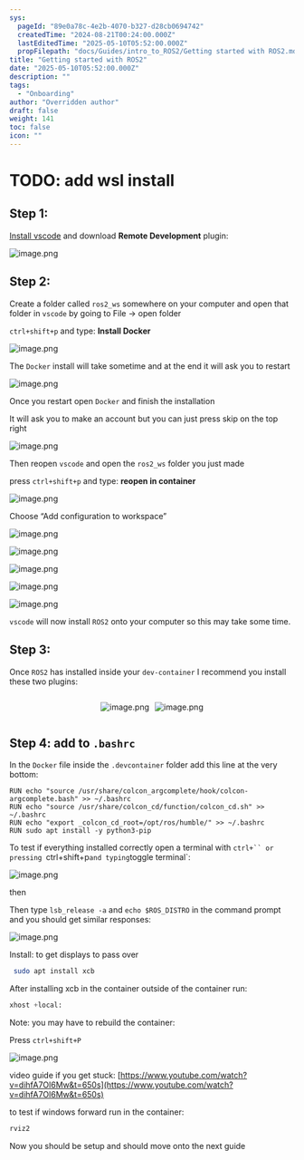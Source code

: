 ```yaml
---
sys:
  pageId: "89e0a78c-4e2b-4070-b327-d28cb0694742"
  createdTime: "2024-08-21T00:24:00.000Z"
  lastEditedTime: "2025-05-10T05:52:00.000Z"
  propFilepath: "docs/Guides/intro_to_ROS2/Getting started with ROS2.md"
title: "Getting started with ROS2"
date: "2025-05-10T05:52:00.000Z"
description: ""
tags:
  - "Onboarding"
author: "Overridden author"
draft: false
weight: 141
toc: false
icon: ""
---
```


# TODO: add wsl install

## Step 1:

[Install vscode](https://code.visualstudio.com/download) and download **Remote Development** plugin:

![image.png](https://prod-files-secure.s3.us-west-2.amazonaws.com/d518164a-d88e-44d1-a4ee-3adb3bd8bce0/efb52993-1881-4a40-b95e-6f020334f022/image.png?X-Amz-Algorithm=AWS4-HMAC-SHA256&X-Amz-Content-Sha256=UNSIGNED-PAYLOAD&X-Amz-Credential=ASIAZI2LB4663RXRTK5L%2F20250518%2Fus-west-2%2Fs3%2Faws4_request&X-Amz-Date=20250518T033846Z&X-Amz-Expires=3600&X-Amz-Security-Token=IQoJb3JpZ2luX2VjELH%2F%2F%2F%2F%2F%2F%2F%2F%2F%2FwEaCXVzLXdlc3QtMiJHMEUCIHpNPiKXCIecR%2BeZ9ulqBLXlyZSbITmorDcnbTZT9mUzAiEA2AwfUdkmJBjK%2Bs5QbjnARSoWkHUdcVUExhCaoMbSc4oq%2FwMIahAAGgw2Mzc0MjMxODM4MDUiDOLBrNeaIJH5%2BSfQDircA8px0hOYd9FNanCqTsrPSyCwuHuthVW8qpnpz00RmFcwK3PphB%2FoYhoDFNmAouOAYpoILIDnVOICNzGMNKLJzv7DE5bi5XgkFl1rkB7O7eu%2F1gEeOL3Z%2BK%2BvvsiGXC62V%2B3K1qJ5Vw5VWgGyWCfDRU%2FbMYsWcPi8zYemJ5jXO%2Ff8ZM0uTFPOjmgvlg6JmQytUD4rdHD5%2FgEkZVBOVKl73n9AooUlS2KaUvqvKP6994k0EWowGkwkJ%2BFfXK%2FlLbueiVblXY4iuVK3h11ZoH8gmPY%2F4FT6OVgB27%2BNMpNK69qYCJdrLQRsRZYOcVlkz5PWaogV%2FcOvaWi0qdaj0b1Su29asavq07eL%2F8VlgwgDrKi2GNq6C5aSzMNT7R%2FdC7BdUdNXvLLHYx61p6gmq7joi3YbX8iQsO8c3tYIMimedn5TPgZKLIuiSACNB1SImwA5AhhNQCCfJhEOQFLc3R6ckaAJL7zN23BlAKPUdVMPjLY7IGuXYYXiksDP%2BQ6cQ5fIj4jWi6Kh4ZEdRhzIrleJrB8%2BA7Iqmw0zEnG62eQ2eNiAjWlEMeSO%2Bq2YGGRrtIZckMYPz0C8EAjSk05B%2B98EQdBSc3r3k86qp%2FaUCgmqy8HQHLChGxOJYYBqQXWyMJ3XpMEGOqUBkpfzagE467fi8zsUmS1U2Vn3yhJJRBGR%2BUZF%2FiMcAkdUQjUJUT4xRjW%2F9oOMlDT55j%2B2sy7W6u7jJWtgMsQw1LBYUYoD4bQtOde1s06KQPYIKwJxncoESKRCLAbEl6vm2WPws02plcvQnYMsrqcu6x6CBoTXGGh9HDK6FTm4FqRgLdoFd5Mdd6%2FlaiFW%2BoSXFwGr6BeP%2FwUv5cfxHCE0%2FpI7Tg2U&X-Amz-Signature=6b7836cb0786844510457d5d2a997cc937808e5c6fdea56b0f80e902c8380f8c&X-Amz-SignedHeaders=host&x-id=GetObject)

## Step 2:

Create a folder called `ros2_ws` somewhere on your computer and open that folder in `vscode` by going to File → open folder 

`ctrl+shift+p` and type: **Install Docker**

![image.png](https://prod-files-secure.s3.us-west-2.amazonaws.com/d518164a-d88e-44d1-a4ee-3adb3bd8bce0/2269dc0e-1cd5-47ff-bceb-c04ad9b2eab0/image.png?X-Amz-Algorithm=AWS4-HMAC-SHA256&X-Amz-Content-Sha256=UNSIGNED-PAYLOAD&X-Amz-Credential=ASIAZI2LB4663RXRTK5L%2F20250518%2Fus-west-2%2Fs3%2Faws4_request&X-Amz-Date=20250518T033846Z&X-Amz-Expires=3600&X-Amz-Security-Token=IQoJb3JpZ2luX2VjELH%2F%2F%2F%2F%2F%2F%2F%2F%2F%2FwEaCXVzLXdlc3QtMiJHMEUCIHpNPiKXCIecR%2BeZ9ulqBLXlyZSbITmorDcnbTZT9mUzAiEA2AwfUdkmJBjK%2Bs5QbjnARSoWkHUdcVUExhCaoMbSc4oq%2FwMIahAAGgw2Mzc0MjMxODM4MDUiDOLBrNeaIJH5%2BSfQDircA8px0hOYd9FNanCqTsrPSyCwuHuthVW8qpnpz00RmFcwK3PphB%2FoYhoDFNmAouOAYpoILIDnVOICNzGMNKLJzv7DE5bi5XgkFl1rkB7O7eu%2F1gEeOL3Z%2BK%2BvvsiGXC62V%2B3K1qJ5Vw5VWgGyWCfDRU%2FbMYsWcPi8zYemJ5jXO%2Ff8ZM0uTFPOjmgvlg6JmQytUD4rdHD5%2FgEkZVBOVKl73n9AooUlS2KaUvqvKP6994k0EWowGkwkJ%2BFfXK%2FlLbueiVblXY4iuVK3h11ZoH8gmPY%2F4FT6OVgB27%2BNMpNK69qYCJdrLQRsRZYOcVlkz5PWaogV%2FcOvaWi0qdaj0b1Su29asavq07eL%2F8VlgwgDrKi2GNq6C5aSzMNT7R%2FdC7BdUdNXvLLHYx61p6gmq7joi3YbX8iQsO8c3tYIMimedn5TPgZKLIuiSACNB1SImwA5AhhNQCCfJhEOQFLc3R6ckaAJL7zN23BlAKPUdVMPjLY7IGuXYYXiksDP%2BQ6cQ5fIj4jWi6Kh4ZEdRhzIrleJrB8%2BA7Iqmw0zEnG62eQ2eNiAjWlEMeSO%2Bq2YGGRrtIZckMYPz0C8EAjSk05B%2B98EQdBSc3r3k86qp%2FaUCgmqy8HQHLChGxOJYYBqQXWyMJ3XpMEGOqUBkpfzagE467fi8zsUmS1U2Vn3yhJJRBGR%2BUZF%2FiMcAkdUQjUJUT4xRjW%2F9oOMlDT55j%2B2sy7W6u7jJWtgMsQw1LBYUYoD4bQtOde1s06KQPYIKwJxncoESKRCLAbEl6vm2WPws02plcvQnYMsrqcu6x6CBoTXGGh9HDK6FTm4FqRgLdoFd5Mdd6%2FlaiFW%2BoSXFwGr6BeP%2FwUv5cfxHCE0%2FpI7Tg2U&X-Amz-Signature=4d97cc4f540be855b4b5ced38da6ccd43f808fe6db707fe6ba55499be39a9429&X-Amz-SignedHeaders=host&x-id=GetObject)

The `Docker` install will take sometime and at the end it will ask you to restart

![image.png](https://prod-files-secure.s3.us-west-2.amazonaws.com/d518164a-d88e-44d1-a4ee-3adb3bd8bce0/ed233f78-be33-4b1f-b89c-9c346c0e961e/image.png?X-Amz-Algorithm=AWS4-HMAC-SHA256&X-Amz-Content-Sha256=UNSIGNED-PAYLOAD&X-Amz-Credential=ASIAZI2LB4663RXRTK5L%2F20250518%2Fus-west-2%2Fs3%2Faws4_request&X-Amz-Date=20250518T033846Z&X-Amz-Expires=3600&X-Amz-Security-Token=IQoJb3JpZ2luX2VjELH%2F%2F%2F%2F%2F%2F%2F%2F%2F%2FwEaCXVzLXdlc3QtMiJHMEUCIHpNPiKXCIecR%2BeZ9ulqBLXlyZSbITmorDcnbTZT9mUzAiEA2AwfUdkmJBjK%2Bs5QbjnARSoWkHUdcVUExhCaoMbSc4oq%2FwMIahAAGgw2Mzc0MjMxODM4MDUiDOLBrNeaIJH5%2BSfQDircA8px0hOYd9FNanCqTsrPSyCwuHuthVW8qpnpz00RmFcwK3PphB%2FoYhoDFNmAouOAYpoILIDnVOICNzGMNKLJzv7DE5bi5XgkFl1rkB7O7eu%2F1gEeOL3Z%2BK%2BvvsiGXC62V%2B3K1qJ5Vw5VWgGyWCfDRU%2FbMYsWcPi8zYemJ5jXO%2Ff8ZM0uTFPOjmgvlg6JmQytUD4rdHD5%2FgEkZVBOVKl73n9AooUlS2KaUvqvKP6994k0EWowGkwkJ%2BFfXK%2FlLbueiVblXY4iuVK3h11ZoH8gmPY%2F4FT6OVgB27%2BNMpNK69qYCJdrLQRsRZYOcVlkz5PWaogV%2FcOvaWi0qdaj0b1Su29asavq07eL%2F8VlgwgDrKi2GNq6C5aSzMNT7R%2FdC7BdUdNXvLLHYx61p6gmq7joi3YbX8iQsO8c3tYIMimedn5TPgZKLIuiSACNB1SImwA5AhhNQCCfJhEOQFLc3R6ckaAJL7zN23BlAKPUdVMPjLY7IGuXYYXiksDP%2BQ6cQ5fIj4jWi6Kh4ZEdRhzIrleJrB8%2BA7Iqmw0zEnG62eQ2eNiAjWlEMeSO%2Bq2YGGRrtIZckMYPz0C8EAjSk05B%2B98EQdBSc3r3k86qp%2FaUCgmqy8HQHLChGxOJYYBqQXWyMJ3XpMEGOqUBkpfzagE467fi8zsUmS1U2Vn3yhJJRBGR%2BUZF%2FiMcAkdUQjUJUT4xRjW%2F9oOMlDT55j%2B2sy7W6u7jJWtgMsQw1LBYUYoD4bQtOde1s06KQPYIKwJxncoESKRCLAbEl6vm2WPws02plcvQnYMsrqcu6x6CBoTXGGh9HDK6FTm4FqRgLdoFd5Mdd6%2FlaiFW%2BoSXFwGr6BeP%2FwUv5cfxHCE0%2FpI7Tg2U&X-Amz-Signature=146fc204c74099d8c67399390a0d628fa93e0af5c3da258d0a9156848cab75dd&X-Amz-SignedHeaders=host&x-id=GetObject)

Once you restart open `Docker` and finish the installation

It will ask you to make an account but you can just press skip on the top right

![image.png](https://prod-files-secure.s3.us-west-2.amazonaws.com/d518164a-d88e-44d1-a4ee-3adb3bd8bce0/21010ad9-1659-4fd9-9f59-9932a09b2a3d/image.png?X-Amz-Algorithm=AWS4-HMAC-SHA256&X-Amz-Content-Sha256=UNSIGNED-PAYLOAD&X-Amz-Credential=ASIAZI2LB4663RXRTK5L%2F20250518%2Fus-west-2%2Fs3%2Faws4_request&X-Amz-Date=20250518T033846Z&X-Amz-Expires=3600&X-Amz-Security-Token=IQoJb3JpZ2luX2VjELH%2F%2F%2F%2F%2F%2F%2F%2F%2F%2FwEaCXVzLXdlc3QtMiJHMEUCIHpNPiKXCIecR%2BeZ9ulqBLXlyZSbITmorDcnbTZT9mUzAiEA2AwfUdkmJBjK%2Bs5QbjnARSoWkHUdcVUExhCaoMbSc4oq%2FwMIahAAGgw2Mzc0MjMxODM4MDUiDOLBrNeaIJH5%2BSfQDircA8px0hOYd9FNanCqTsrPSyCwuHuthVW8qpnpz00RmFcwK3PphB%2FoYhoDFNmAouOAYpoILIDnVOICNzGMNKLJzv7DE5bi5XgkFl1rkB7O7eu%2F1gEeOL3Z%2BK%2BvvsiGXC62V%2B3K1qJ5Vw5VWgGyWCfDRU%2FbMYsWcPi8zYemJ5jXO%2Ff8ZM0uTFPOjmgvlg6JmQytUD4rdHD5%2FgEkZVBOVKl73n9AooUlS2KaUvqvKP6994k0EWowGkwkJ%2BFfXK%2FlLbueiVblXY4iuVK3h11ZoH8gmPY%2F4FT6OVgB27%2BNMpNK69qYCJdrLQRsRZYOcVlkz5PWaogV%2FcOvaWi0qdaj0b1Su29asavq07eL%2F8VlgwgDrKi2GNq6C5aSzMNT7R%2FdC7BdUdNXvLLHYx61p6gmq7joi3YbX8iQsO8c3tYIMimedn5TPgZKLIuiSACNB1SImwA5AhhNQCCfJhEOQFLc3R6ckaAJL7zN23BlAKPUdVMPjLY7IGuXYYXiksDP%2BQ6cQ5fIj4jWi6Kh4ZEdRhzIrleJrB8%2BA7Iqmw0zEnG62eQ2eNiAjWlEMeSO%2Bq2YGGRrtIZckMYPz0C8EAjSk05B%2B98EQdBSc3r3k86qp%2FaUCgmqy8HQHLChGxOJYYBqQXWyMJ3XpMEGOqUBkpfzagE467fi8zsUmS1U2Vn3yhJJRBGR%2BUZF%2FiMcAkdUQjUJUT4xRjW%2F9oOMlDT55j%2B2sy7W6u7jJWtgMsQw1LBYUYoD4bQtOde1s06KQPYIKwJxncoESKRCLAbEl6vm2WPws02plcvQnYMsrqcu6x6CBoTXGGh9HDK6FTm4FqRgLdoFd5Mdd6%2FlaiFW%2BoSXFwGr6BeP%2FwUv5cfxHCE0%2FpI7Tg2U&X-Amz-Signature=eb30b395f58e544b5cbfae4f10b767bc11aa33db7e8fa8bfec632a299ec412da&X-Amz-SignedHeaders=host&x-id=GetObject)

Then reopen `vscode` and open the `ros2_ws` folder you just made

press `ctrl+shift+p` and type: **reopen in container**

![image.png](https://prod-files-secure.s3.us-west-2.amazonaws.com/d518164a-d88e-44d1-a4ee-3adb3bd8bce0/4e93b8c2-41ad-488c-8095-c74205196118/image.png?X-Amz-Algorithm=AWS4-HMAC-SHA256&X-Amz-Content-Sha256=UNSIGNED-PAYLOAD&X-Amz-Credential=ASIAZI2LB4663RXRTK5L%2F20250518%2Fus-west-2%2Fs3%2Faws4_request&X-Amz-Date=20250518T033846Z&X-Amz-Expires=3600&X-Amz-Security-Token=IQoJb3JpZ2luX2VjELH%2F%2F%2F%2F%2F%2F%2F%2F%2F%2FwEaCXVzLXdlc3QtMiJHMEUCIHpNPiKXCIecR%2BeZ9ulqBLXlyZSbITmorDcnbTZT9mUzAiEA2AwfUdkmJBjK%2Bs5QbjnARSoWkHUdcVUExhCaoMbSc4oq%2FwMIahAAGgw2Mzc0MjMxODM4MDUiDOLBrNeaIJH5%2BSfQDircA8px0hOYd9FNanCqTsrPSyCwuHuthVW8qpnpz00RmFcwK3PphB%2FoYhoDFNmAouOAYpoILIDnVOICNzGMNKLJzv7DE5bi5XgkFl1rkB7O7eu%2F1gEeOL3Z%2BK%2BvvsiGXC62V%2B3K1qJ5Vw5VWgGyWCfDRU%2FbMYsWcPi8zYemJ5jXO%2Ff8ZM0uTFPOjmgvlg6JmQytUD4rdHD5%2FgEkZVBOVKl73n9AooUlS2KaUvqvKP6994k0EWowGkwkJ%2BFfXK%2FlLbueiVblXY4iuVK3h11ZoH8gmPY%2F4FT6OVgB27%2BNMpNK69qYCJdrLQRsRZYOcVlkz5PWaogV%2FcOvaWi0qdaj0b1Su29asavq07eL%2F8VlgwgDrKi2GNq6C5aSzMNT7R%2FdC7BdUdNXvLLHYx61p6gmq7joi3YbX8iQsO8c3tYIMimedn5TPgZKLIuiSACNB1SImwA5AhhNQCCfJhEOQFLc3R6ckaAJL7zN23BlAKPUdVMPjLY7IGuXYYXiksDP%2BQ6cQ5fIj4jWi6Kh4ZEdRhzIrleJrB8%2BA7Iqmw0zEnG62eQ2eNiAjWlEMeSO%2Bq2YGGRrtIZckMYPz0C8EAjSk05B%2B98EQdBSc3r3k86qp%2FaUCgmqy8HQHLChGxOJYYBqQXWyMJ3XpMEGOqUBkpfzagE467fi8zsUmS1U2Vn3yhJJRBGR%2BUZF%2FiMcAkdUQjUJUT4xRjW%2F9oOMlDT55j%2B2sy7W6u7jJWtgMsQw1LBYUYoD4bQtOde1s06KQPYIKwJxncoESKRCLAbEl6vm2WPws02plcvQnYMsrqcu6x6CBoTXGGh9HDK6FTm4FqRgLdoFd5Mdd6%2FlaiFW%2BoSXFwGr6BeP%2FwUv5cfxHCE0%2FpI7Tg2U&X-Amz-Signature=a8d580ba303a5bea01b46dc08222e9372263d52d8e6ffc446772f951d4841935&X-Amz-SignedHeaders=host&x-id=GetObject)

Choose “Add configuration to workspace”

![image.png](https://prod-files-secure.s3.us-west-2.amazonaws.com/d518164a-d88e-44d1-a4ee-3adb3bd8bce0/9560b282-5060-4989-ba37-97e7b2c22476/image.png?X-Amz-Algorithm=AWS4-HMAC-SHA256&X-Amz-Content-Sha256=UNSIGNED-PAYLOAD&X-Amz-Credential=ASIAZI2LB4663RXRTK5L%2F20250518%2Fus-west-2%2Fs3%2Faws4_request&X-Amz-Date=20250518T033846Z&X-Amz-Expires=3600&X-Amz-Security-Token=IQoJb3JpZ2luX2VjELH%2F%2F%2F%2F%2F%2F%2F%2F%2F%2FwEaCXVzLXdlc3QtMiJHMEUCIHpNPiKXCIecR%2BeZ9ulqBLXlyZSbITmorDcnbTZT9mUzAiEA2AwfUdkmJBjK%2Bs5QbjnARSoWkHUdcVUExhCaoMbSc4oq%2FwMIahAAGgw2Mzc0MjMxODM4MDUiDOLBrNeaIJH5%2BSfQDircA8px0hOYd9FNanCqTsrPSyCwuHuthVW8qpnpz00RmFcwK3PphB%2FoYhoDFNmAouOAYpoILIDnVOICNzGMNKLJzv7DE5bi5XgkFl1rkB7O7eu%2F1gEeOL3Z%2BK%2BvvsiGXC62V%2B3K1qJ5Vw5VWgGyWCfDRU%2FbMYsWcPi8zYemJ5jXO%2Ff8ZM0uTFPOjmgvlg6JmQytUD4rdHD5%2FgEkZVBOVKl73n9AooUlS2KaUvqvKP6994k0EWowGkwkJ%2BFfXK%2FlLbueiVblXY4iuVK3h11ZoH8gmPY%2F4FT6OVgB27%2BNMpNK69qYCJdrLQRsRZYOcVlkz5PWaogV%2FcOvaWi0qdaj0b1Su29asavq07eL%2F8VlgwgDrKi2GNq6C5aSzMNT7R%2FdC7BdUdNXvLLHYx61p6gmq7joi3YbX8iQsO8c3tYIMimedn5TPgZKLIuiSACNB1SImwA5AhhNQCCfJhEOQFLc3R6ckaAJL7zN23BlAKPUdVMPjLY7IGuXYYXiksDP%2BQ6cQ5fIj4jWi6Kh4ZEdRhzIrleJrB8%2BA7Iqmw0zEnG62eQ2eNiAjWlEMeSO%2Bq2YGGRrtIZckMYPz0C8EAjSk05B%2B98EQdBSc3r3k86qp%2FaUCgmqy8HQHLChGxOJYYBqQXWyMJ3XpMEGOqUBkpfzagE467fi8zsUmS1U2Vn3yhJJRBGR%2BUZF%2FiMcAkdUQjUJUT4xRjW%2F9oOMlDT55j%2B2sy7W6u7jJWtgMsQw1LBYUYoD4bQtOde1s06KQPYIKwJxncoESKRCLAbEl6vm2WPws02plcvQnYMsrqcu6x6CBoTXGGh9HDK6FTm4FqRgLdoFd5Mdd6%2FlaiFW%2BoSXFwGr6BeP%2FwUv5cfxHCE0%2FpI7Tg2U&X-Amz-Signature=03acc3a956acb0b2f9c6b83ad35d150344403a8b7e6da1a29bc03ddade17c06a&X-Amz-SignedHeaders=host&x-id=GetObject)

![image.png](https://prod-files-secure.s3.us-west-2.amazonaws.com/d518164a-d88e-44d1-a4ee-3adb3bd8bce0/2ee63f81-886b-48e8-a553-dc6e5eac99e4/image.png?X-Amz-Algorithm=AWS4-HMAC-SHA256&X-Amz-Content-Sha256=UNSIGNED-PAYLOAD&X-Amz-Credential=ASIAZI2LB4663RXRTK5L%2F20250518%2Fus-west-2%2Fs3%2Faws4_request&X-Amz-Date=20250518T033846Z&X-Amz-Expires=3600&X-Amz-Security-Token=IQoJb3JpZ2luX2VjELH%2F%2F%2F%2F%2F%2F%2F%2F%2F%2FwEaCXVzLXdlc3QtMiJHMEUCIHpNPiKXCIecR%2BeZ9ulqBLXlyZSbITmorDcnbTZT9mUzAiEA2AwfUdkmJBjK%2Bs5QbjnARSoWkHUdcVUExhCaoMbSc4oq%2FwMIahAAGgw2Mzc0MjMxODM4MDUiDOLBrNeaIJH5%2BSfQDircA8px0hOYd9FNanCqTsrPSyCwuHuthVW8qpnpz00RmFcwK3PphB%2FoYhoDFNmAouOAYpoILIDnVOICNzGMNKLJzv7DE5bi5XgkFl1rkB7O7eu%2F1gEeOL3Z%2BK%2BvvsiGXC62V%2B3K1qJ5Vw5VWgGyWCfDRU%2FbMYsWcPi8zYemJ5jXO%2Ff8ZM0uTFPOjmgvlg6JmQytUD4rdHD5%2FgEkZVBOVKl73n9AooUlS2KaUvqvKP6994k0EWowGkwkJ%2BFfXK%2FlLbueiVblXY4iuVK3h11ZoH8gmPY%2F4FT6OVgB27%2BNMpNK69qYCJdrLQRsRZYOcVlkz5PWaogV%2FcOvaWi0qdaj0b1Su29asavq07eL%2F8VlgwgDrKi2GNq6C5aSzMNT7R%2FdC7BdUdNXvLLHYx61p6gmq7joi3YbX8iQsO8c3tYIMimedn5TPgZKLIuiSACNB1SImwA5AhhNQCCfJhEOQFLc3R6ckaAJL7zN23BlAKPUdVMPjLY7IGuXYYXiksDP%2BQ6cQ5fIj4jWi6Kh4ZEdRhzIrleJrB8%2BA7Iqmw0zEnG62eQ2eNiAjWlEMeSO%2Bq2YGGRrtIZckMYPz0C8EAjSk05B%2B98EQdBSc3r3k86qp%2FaUCgmqy8HQHLChGxOJYYBqQXWyMJ3XpMEGOqUBkpfzagE467fi8zsUmS1U2Vn3yhJJRBGR%2BUZF%2FiMcAkdUQjUJUT4xRjW%2F9oOMlDT55j%2B2sy7W6u7jJWtgMsQw1LBYUYoD4bQtOde1s06KQPYIKwJxncoESKRCLAbEl6vm2WPws02plcvQnYMsrqcu6x6CBoTXGGh9HDK6FTm4FqRgLdoFd5Mdd6%2FlaiFW%2BoSXFwGr6BeP%2FwUv5cfxHCE0%2FpI7Tg2U&X-Amz-Signature=cc1acb993adba486e01330a4d31d3b34adaa9d2d8403e807020b989323db4aea&X-Amz-SignedHeaders=host&x-id=GetObject)

![image.png](https://prod-files-secure.s3.us-west-2.amazonaws.com/d518164a-d88e-44d1-a4ee-3adb3bd8bce0/ae1580b2-b048-407e-aed9-b584224a7a04/image.png?X-Amz-Algorithm=AWS4-HMAC-SHA256&X-Amz-Content-Sha256=UNSIGNED-PAYLOAD&X-Amz-Credential=ASIAZI2LB4663RXRTK5L%2F20250518%2Fus-west-2%2Fs3%2Faws4_request&X-Amz-Date=20250518T033846Z&X-Amz-Expires=3600&X-Amz-Security-Token=IQoJb3JpZ2luX2VjELH%2F%2F%2F%2F%2F%2F%2F%2F%2F%2FwEaCXVzLXdlc3QtMiJHMEUCIHpNPiKXCIecR%2BeZ9ulqBLXlyZSbITmorDcnbTZT9mUzAiEA2AwfUdkmJBjK%2Bs5QbjnARSoWkHUdcVUExhCaoMbSc4oq%2FwMIahAAGgw2Mzc0MjMxODM4MDUiDOLBrNeaIJH5%2BSfQDircA8px0hOYd9FNanCqTsrPSyCwuHuthVW8qpnpz00RmFcwK3PphB%2FoYhoDFNmAouOAYpoILIDnVOICNzGMNKLJzv7DE5bi5XgkFl1rkB7O7eu%2F1gEeOL3Z%2BK%2BvvsiGXC62V%2B3K1qJ5Vw5VWgGyWCfDRU%2FbMYsWcPi8zYemJ5jXO%2Ff8ZM0uTFPOjmgvlg6JmQytUD4rdHD5%2FgEkZVBOVKl73n9AooUlS2KaUvqvKP6994k0EWowGkwkJ%2BFfXK%2FlLbueiVblXY4iuVK3h11ZoH8gmPY%2F4FT6OVgB27%2BNMpNK69qYCJdrLQRsRZYOcVlkz5PWaogV%2FcOvaWi0qdaj0b1Su29asavq07eL%2F8VlgwgDrKi2GNq6C5aSzMNT7R%2FdC7BdUdNXvLLHYx61p6gmq7joi3YbX8iQsO8c3tYIMimedn5TPgZKLIuiSACNB1SImwA5AhhNQCCfJhEOQFLc3R6ckaAJL7zN23BlAKPUdVMPjLY7IGuXYYXiksDP%2BQ6cQ5fIj4jWi6Kh4ZEdRhzIrleJrB8%2BA7Iqmw0zEnG62eQ2eNiAjWlEMeSO%2Bq2YGGRrtIZckMYPz0C8EAjSk05B%2B98EQdBSc3r3k86qp%2FaUCgmqy8HQHLChGxOJYYBqQXWyMJ3XpMEGOqUBkpfzagE467fi8zsUmS1U2Vn3yhJJRBGR%2BUZF%2FiMcAkdUQjUJUT4xRjW%2F9oOMlDT55j%2B2sy7W6u7jJWtgMsQw1LBYUYoD4bQtOde1s06KQPYIKwJxncoESKRCLAbEl6vm2WPws02plcvQnYMsrqcu6x6CBoTXGGh9HDK6FTm4FqRgLdoFd5Mdd6%2FlaiFW%2BoSXFwGr6BeP%2FwUv5cfxHCE0%2FpI7Tg2U&X-Amz-Signature=5faeaa9740f5eb2a6fe588a4bff7f201015c0ab8906a1e3e6fc31319c447e628&X-Amz-SignedHeaders=host&x-id=GetObject)

![image.png](https://prod-files-secure.s3.us-west-2.amazonaws.com/d518164a-d88e-44d1-a4ee-3adb3bd8bce0/53255b28-f75e-430f-b9e3-c0ac8577e42b/image.png?X-Amz-Algorithm=AWS4-HMAC-SHA256&X-Amz-Content-Sha256=UNSIGNED-PAYLOAD&X-Amz-Credential=ASIAZI2LB4663RXRTK5L%2F20250518%2Fus-west-2%2Fs3%2Faws4_request&X-Amz-Date=20250518T033846Z&X-Amz-Expires=3600&X-Amz-Security-Token=IQoJb3JpZ2luX2VjELH%2F%2F%2F%2F%2F%2F%2F%2F%2F%2FwEaCXVzLXdlc3QtMiJHMEUCIHpNPiKXCIecR%2BeZ9ulqBLXlyZSbITmorDcnbTZT9mUzAiEA2AwfUdkmJBjK%2Bs5QbjnARSoWkHUdcVUExhCaoMbSc4oq%2FwMIahAAGgw2Mzc0MjMxODM4MDUiDOLBrNeaIJH5%2BSfQDircA8px0hOYd9FNanCqTsrPSyCwuHuthVW8qpnpz00RmFcwK3PphB%2FoYhoDFNmAouOAYpoILIDnVOICNzGMNKLJzv7DE5bi5XgkFl1rkB7O7eu%2F1gEeOL3Z%2BK%2BvvsiGXC62V%2B3K1qJ5Vw5VWgGyWCfDRU%2FbMYsWcPi8zYemJ5jXO%2Ff8ZM0uTFPOjmgvlg6JmQytUD4rdHD5%2FgEkZVBOVKl73n9AooUlS2KaUvqvKP6994k0EWowGkwkJ%2BFfXK%2FlLbueiVblXY4iuVK3h11ZoH8gmPY%2F4FT6OVgB27%2BNMpNK69qYCJdrLQRsRZYOcVlkz5PWaogV%2FcOvaWi0qdaj0b1Su29asavq07eL%2F8VlgwgDrKi2GNq6C5aSzMNT7R%2FdC7BdUdNXvLLHYx61p6gmq7joi3YbX8iQsO8c3tYIMimedn5TPgZKLIuiSACNB1SImwA5AhhNQCCfJhEOQFLc3R6ckaAJL7zN23BlAKPUdVMPjLY7IGuXYYXiksDP%2BQ6cQ5fIj4jWi6Kh4ZEdRhzIrleJrB8%2BA7Iqmw0zEnG62eQ2eNiAjWlEMeSO%2Bq2YGGRrtIZckMYPz0C8EAjSk05B%2B98EQdBSc3r3k86qp%2FaUCgmqy8HQHLChGxOJYYBqQXWyMJ3XpMEGOqUBkpfzagE467fi8zsUmS1U2Vn3yhJJRBGR%2BUZF%2FiMcAkdUQjUJUT4xRjW%2F9oOMlDT55j%2B2sy7W6u7jJWtgMsQw1LBYUYoD4bQtOde1s06KQPYIKwJxncoESKRCLAbEl6vm2WPws02plcvQnYMsrqcu6x6CBoTXGGh9HDK6FTm4FqRgLdoFd5Mdd6%2FlaiFW%2BoSXFwGr6BeP%2FwUv5cfxHCE0%2FpI7Tg2U&X-Amz-Signature=e6bcc6b468287e424b5d863db6a9284a8de8e26e91fcd301312a462252480d39&X-Amz-SignedHeaders=host&x-id=GetObject)

![image.png](https://prod-files-secure.s3.us-west-2.amazonaws.com/d518164a-d88e-44d1-a4ee-3adb3bd8bce0/7c562767-5af9-4ffb-97d1-327bcdf4ee00/image.png?X-Amz-Algorithm=AWS4-HMAC-SHA256&X-Amz-Content-Sha256=UNSIGNED-PAYLOAD&X-Amz-Credential=ASIAZI2LB4663RXRTK5L%2F20250518%2Fus-west-2%2Fs3%2Faws4_request&X-Amz-Date=20250518T033846Z&X-Amz-Expires=3600&X-Amz-Security-Token=IQoJb3JpZ2luX2VjELH%2F%2F%2F%2F%2F%2F%2F%2F%2F%2FwEaCXVzLXdlc3QtMiJHMEUCIHpNPiKXCIecR%2BeZ9ulqBLXlyZSbITmorDcnbTZT9mUzAiEA2AwfUdkmJBjK%2Bs5QbjnARSoWkHUdcVUExhCaoMbSc4oq%2FwMIahAAGgw2Mzc0MjMxODM4MDUiDOLBrNeaIJH5%2BSfQDircA8px0hOYd9FNanCqTsrPSyCwuHuthVW8qpnpz00RmFcwK3PphB%2FoYhoDFNmAouOAYpoILIDnVOICNzGMNKLJzv7DE5bi5XgkFl1rkB7O7eu%2F1gEeOL3Z%2BK%2BvvsiGXC62V%2B3K1qJ5Vw5VWgGyWCfDRU%2FbMYsWcPi8zYemJ5jXO%2Ff8ZM0uTFPOjmgvlg6JmQytUD4rdHD5%2FgEkZVBOVKl73n9AooUlS2KaUvqvKP6994k0EWowGkwkJ%2BFfXK%2FlLbueiVblXY4iuVK3h11ZoH8gmPY%2F4FT6OVgB27%2BNMpNK69qYCJdrLQRsRZYOcVlkz5PWaogV%2FcOvaWi0qdaj0b1Su29asavq07eL%2F8VlgwgDrKi2GNq6C5aSzMNT7R%2FdC7BdUdNXvLLHYx61p6gmq7joi3YbX8iQsO8c3tYIMimedn5TPgZKLIuiSACNB1SImwA5AhhNQCCfJhEOQFLc3R6ckaAJL7zN23BlAKPUdVMPjLY7IGuXYYXiksDP%2BQ6cQ5fIj4jWi6Kh4ZEdRhzIrleJrB8%2BA7Iqmw0zEnG62eQ2eNiAjWlEMeSO%2Bq2YGGRrtIZckMYPz0C8EAjSk05B%2B98EQdBSc3r3k86qp%2FaUCgmqy8HQHLChGxOJYYBqQXWyMJ3XpMEGOqUBkpfzagE467fi8zsUmS1U2Vn3yhJJRBGR%2BUZF%2FiMcAkdUQjUJUT4xRjW%2F9oOMlDT55j%2B2sy7W6u7jJWtgMsQw1LBYUYoD4bQtOde1s06KQPYIKwJxncoESKRCLAbEl6vm2WPws02plcvQnYMsrqcu6x6CBoTXGGh9HDK6FTm4FqRgLdoFd5Mdd6%2FlaiFW%2BoSXFwGr6BeP%2FwUv5cfxHCE0%2FpI7Tg2U&X-Amz-Signature=5839276cb5f646d3b7a71944a78b446f6e0eca584e20723c757ba6bf5bcf3b13&X-Amz-SignedHeaders=host&x-id=GetObject)

`vscode` will now install `ROS2` onto your computer so this may take some time.

## Step 3:

Once `ROS2` has installed inside your `dev-container` I recommend you install these two plugins:

<div style="display: flex;flex-direction: row; column-gap:10px; max-width: 630px;justify-content: center;">
<div>

![image.png](https://prod-files-secure.s3.us-west-2.amazonaws.com/d518164a-d88e-44d1-a4ee-3adb3bd8bce0/3fc3d550-5a54-4ba1-ba6b-faa01cdb7369/image.png?X-Amz-Algorithm=AWS4-HMAC-SHA256&X-Amz-Content-Sha256=UNSIGNED-PAYLOAD&X-Amz-Credential=ASIAZI2LB4667PAOOP4E%2F20250518%2Fus-west-2%2Fs3%2Faws4_request&X-Amz-Date=20250518T033848Z&X-Amz-Expires=3600&X-Amz-Security-Token=IQoJb3JpZ2luX2VjELH%2F%2F%2F%2F%2F%2F%2F%2F%2F%2FwEaCXVzLXdlc3QtMiJGMEQCIGExDFXu2W6SQU8iIlvvREJgj%2FR97KKg%2FIvsT9m4ip4YAiAr1cbX%2Fg29865zo61J361gNja8rAgVFXw1V3SwqNjuFir%2FAwhqEAAaDDYzNzQyMzE4MzgwNSIMiUvRAHEjFuopiRCRKtwDL5c4tXp3OUXXu4qruNhBYqXvXDtsh7KG%2BrCU2jufYssw2%2FqyRfoRqvwLmviYwuG77g6lNEOKuvaCqv%2FpXOvROqb5fziY4x1YTHKKD3vquxRX8KJeK1wHzQvWEhL8qQ%2BFDErD%2BAgFF6hpdv9Z98u1t%2F5bWiglSDGbiS13YuJ9HZzibMujVUv7pta1UAExFZUrzHOiTtiuwr5sSm8bz4i2%2FxwEAIrAga0uucfkfvxEKiYATXXpYG5sScm7xELZ%2FqeGO3763c1mEUAazJFholopl1m6uKN32ytmH12hYOWNLqzk6GOLc9UE0TwZVdUsjJCO3gSTzZYmeqn183mVzlidUftG4X2kVfl7KRcw4r7BTXcEsfydWoPKItv4nefw%2Fuyfun%2BdQxl%2Bb3xanJmitnBd585jxceqCZNTJE3LSsrYvHo9coqBQt7H9BzL2gSUJLEqknt9SdyF1BeWx43h0T59rOI4EsTM9fEPPyaS%2FJK7XiEK5E5sfrTckA4t1MBGuYsb5z3H%2FtsvcE5PbOSNezqTKBAQo5H0Pw7EP%2BSDuSvF%2Fa3EUQRAOZCeALcNWMbBnvQFugmNQ2c3EJf0qNDhSGBD1PFmXWyvLd4h751%2FUKb67Jtz3GsHXihhbii3bmowo9ekwQY6pgFjCK7c27Zybp43wH0i%2BMrvtE%2B1YnHqsBUdAB%2BJGLrKLEO12TrUhQvZHqTSIZQ7T7RUteCaLtPfsqSyH91o8AFbifmFco5bs8aOrbVRktj3rORxRunzVWWOgBbxNh8c5g2RMDVF3F4v18qL0nTdUnUmJQFH9B246%2BQaVQ%2B%2FJCdcfXYyNo%2FNlHjeo134%2BICLrXxHkNlrpfu7sYzFMtgeH6bADVDjTA0v&X-Amz-Signature=502d5ee36c71cca468f195ec99abadbf0e92e8b8b5cdc815ee0c2a89275897cb&X-Amz-SignedHeaders=host&x-id=GetObject)

</div>
<div>

![image.png](https://prod-files-secure.s3.us-west-2.amazonaws.com/d518164a-d88e-44d1-a4ee-3adb3bd8bce0/d994cc66-13c2-4093-a5a3-f84cf4601a82/image.png?X-Amz-Algorithm=AWS4-HMAC-SHA256&X-Amz-Content-Sha256=UNSIGNED-PAYLOAD&X-Amz-Credential=ASIAZI2LB466UWCMU4CF%2F20250518%2Fus-west-2%2Fs3%2Faws4_request&X-Amz-Date=20250518T033849Z&X-Amz-Expires=3600&X-Amz-Security-Token=IQoJb3JpZ2luX2VjELH%2F%2F%2F%2F%2F%2F%2F%2F%2F%2FwEaCXVzLXdlc3QtMiJHMEUCIQDDDBwaELNvtN0bhsT3DDDRJ5sOh5riNv7mQuDN6S0jLAIgPfVbWyWEU30cksfQlwwmyKOim1NTP7hXMdGAzydx5gcq%2FwMIahAAGgw2Mzc0MjMxODM4MDUiDL%2Blg7JmA%2BJmzhDFZSrcAx7BfyP18XB5l4C3xzHvd%2BVmWvWasQUqxlkxaQvS8gBSiRh2l8sLI7YoK6MEjCfsTMI91ZrITN3MN7W3jIJqtimua0vUcYJaYFG%2F7fnKQA2TBVVLW47Kl4F43kPiPA%2FqdfNT%2F6mHljkwMgP0L%2FgzTVWaMeneuPSoPg6w0CPunY5Z3qh%2BAUP9ha19TZfooOGItS4CTndKefMIc7TrhPqg%2BRuCx5bdpWoTqXM%2BExgmJlsUFrPMYPuX6LOvZGfy3XmuUd%2FO0fxMfVsn5aKEPyB23FeWq9PgCNr4A47hYSsEEiaQguqsEfVm%2FWFSMYzsxv4xB9mxj1sp%2B1ZEjgIiubzxzM%2F3ByAiOBS0o9cWwb%2BuKbbvIQIrknELUrFyixE4sSZFXyewEmsJHQ7E568iAqVacUTkZJh%2BztKI9Jt94u2OKqIB%2B%2F8lbVPL6wNPOL3iRDj%2BibxxJWs90lz9yRCwzHKrm%2BEGUX6mWOU0h7JCwHjw4xxrZlEfh0kyv1%2BUw3%2FrF%2F8LujSRba9ZbgKCBZP9j6S8OXK4mzhTVAiyJbHgMN6t%2BwsY%2BJYi2qonWR1JRCRmF3Stw2YYGmP3fMEcqPlcXc0jwhHTqzddcmzOFviJiDTmK9Krtyh4TDS7W%2B8zWPaDMLHXpMEGOqUB5JcUgDbqRa%2BO8uWujr1uHFUxfQ0UqS13j3tYa9NjOjyMJp%2BL50IWEg1O8UOKVa3%2BS7b29K8AjpUIy7vWxU5r%2BiMGVO7cFSeEctP8MO8afZ0d0I7BDwf2Fix1HcBUn%2BX6hwXpBkc4QTizvcwT3gmD%2FWU87dLuEBTjuMQSHaX4IzXo4YAb6ZEpilgeI4lKgFBqeEVpa3xGemDS2bt3axzODbglCnah&X-Amz-Signature=5381bfff2607a1803e5700097a5656795754cc7c1c99f1d80304c93b634a5f69&X-Amz-SignedHeaders=host&x-id=GetObject)

</div>
</div>

## Step 4: add to `.bashrc`

In the `Docker` file inside the `.devcontainer` folder add this line at the very bottom: 

```docker
RUN echo "source /usr/share/colcon_argcomplete/hook/colcon-argcomplete.bash" >> ~/.bashrc
RUN echo "source /usr/share/colcon_cd/function/colcon_cd.sh" >> ~/.bashrc
RUN echo "export _colcon_cd_root=/opt/ros/humble/" >> ~/.bashrc
RUN sudo apt install -y python3-pip 
```

To test if everything installed correctly open a terminal with `ctrl+`` or pressing `ctrl+shift+p` and typing `toggle terminal`:

![image.png](https://prod-files-secure.s3.us-west-2.amazonaws.com/d518164a-d88e-44d1-a4ee-3adb3bd8bce0/6a4943d8-b04e-4c02-9a58-775f3384d1a5/image.png?X-Amz-Algorithm=AWS4-HMAC-SHA256&X-Amz-Content-Sha256=UNSIGNED-PAYLOAD&X-Amz-Credential=ASIAZI2LB4663RXRTK5L%2F20250518%2Fus-west-2%2Fs3%2Faws4_request&X-Amz-Date=20250518T033846Z&X-Amz-Expires=3600&X-Amz-Security-Token=IQoJb3JpZ2luX2VjELH%2F%2F%2F%2F%2F%2F%2F%2F%2F%2FwEaCXVzLXdlc3QtMiJHMEUCIHpNPiKXCIecR%2BeZ9ulqBLXlyZSbITmorDcnbTZT9mUzAiEA2AwfUdkmJBjK%2Bs5QbjnARSoWkHUdcVUExhCaoMbSc4oq%2FwMIahAAGgw2Mzc0MjMxODM4MDUiDOLBrNeaIJH5%2BSfQDircA8px0hOYd9FNanCqTsrPSyCwuHuthVW8qpnpz00RmFcwK3PphB%2FoYhoDFNmAouOAYpoILIDnVOICNzGMNKLJzv7DE5bi5XgkFl1rkB7O7eu%2F1gEeOL3Z%2BK%2BvvsiGXC62V%2B3K1qJ5Vw5VWgGyWCfDRU%2FbMYsWcPi8zYemJ5jXO%2Ff8ZM0uTFPOjmgvlg6JmQytUD4rdHD5%2FgEkZVBOVKl73n9AooUlS2KaUvqvKP6994k0EWowGkwkJ%2BFfXK%2FlLbueiVblXY4iuVK3h11ZoH8gmPY%2F4FT6OVgB27%2BNMpNK69qYCJdrLQRsRZYOcVlkz5PWaogV%2FcOvaWi0qdaj0b1Su29asavq07eL%2F8VlgwgDrKi2GNq6C5aSzMNT7R%2FdC7BdUdNXvLLHYx61p6gmq7joi3YbX8iQsO8c3tYIMimedn5TPgZKLIuiSACNB1SImwA5AhhNQCCfJhEOQFLc3R6ckaAJL7zN23BlAKPUdVMPjLY7IGuXYYXiksDP%2BQ6cQ5fIj4jWi6Kh4ZEdRhzIrleJrB8%2BA7Iqmw0zEnG62eQ2eNiAjWlEMeSO%2Bq2YGGRrtIZckMYPz0C8EAjSk05B%2B98EQdBSc3r3k86qp%2FaUCgmqy8HQHLChGxOJYYBqQXWyMJ3XpMEGOqUBkpfzagE467fi8zsUmS1U2Vn3yhJJRBGR%2BUZF%2FiMcAkdUQjUJUT4xRjW%2F9oOMlDT55j%2B2sy7W6u7jJWtgMsQw1LBYUYoD4bQtOde1s06KQPYIKwJxncoESKRCLAbEl6vm2WPws02plcvQnYMsrqcu6x6CBoTXGGh9HDK6FTm4FqRgLdoFd5Mdd6%2FlaiFW%2BoSXFwGr6BeP%2FwUv5cfxHCE0%2FpI7Tg2U&X-Amz-Signature=cfb7fc950ee334447824305fafb4d840de7c092c102a9665a0b6f1f777631380&X-Amz-SignedHeaders=host&x-id=GetObject)

then 

Then type `lsb_release -a` and `echo $ROS_DISTRO` in the command prompt and you should get similar responses:

![image.png](https://prod-files-secure.s3.us-west-2.amazonaws.com/d518164a-d88e-44d1-a4ee-3adb3bd8bce0/3e635dec-a805-4e85-8b9e-d000e5b71a4e/image.png?X-Amz-Algorithm=AWS4-HMAC-SHA256&X-Amz-Content-Sha256=UNSIGNED-PAYLOAD&X-Amz-Credential=ASIAZI2LB4663RXRTK5L%2F20250518%2Fus-west-2%2Fs3%2Faws4_request&X-Amz-Date=20250518T033846Z&X-Amz-Expires=3600&X-Amz-Security-Token=IQoJb3JpZ2luX2VjELH%2F%2F%2F%2F%2F%2F%2F%2F%2F%2FwEaCXVzLXdlc3QtMiJHMEUCIHpNPiKXCIecR%2BeZ9ulqBLXlyZSbITmorDcnbTZT9mUzAiEA2AwfUdkmJBjK%2Bs5QbjnARSoWkHUdcVUExhCaoMbSc4oq%2FwMIahAAGgw2Mzc0MjMxODM4MDUiDOLBrNeaIJH5%2BSfQDircA8px0hOYd9FNanCqTsrPSyCwuHuthVW8qpnpz00RmFcwK3PphB%2FoYhoDFNmAouOAYpoILIDnVOICNzGMNKLJzv7DE5bi5XgkFl1rkB7O7eu%2F1gEeOL3Z%2BK%2BvvsiGXC62V%2B3K1qJ5Vw5VWgGyWCfDRU%2FbMYsWcPi8zYemJ5jXO%2Ff8ZM0uTFPOjmgvlg6JmQytUD4rdHD5%2FgEkZVBOVKl73n9AooUlS2KaUvqvKP6994k0EWowGkwkJ%2BFfXK%2FlLbueiVblXY4iuVK3h11ZoH8gmPY%2F4FT6OVgB27%2BNMpNK69qYCJdrLQRsRZYOcVlkz5PWaogV%2FcOvaWi0qdaj0b1Su29asavq07eL%2F8VlgwgDrKi2GNq6C5aSzMNT7R%2FdC7BdUdNXvLLHYx61p6gmq7joi3YbX8iQsO8c3tYIMimedn5TPgZKLIuiSACNB1SImwA5AhhNQCCfJhEOQFLc3R6ckaAJL7zN23BlAKPUdVMPjLY7IGuXYYXiksDP%2BQ6cQ5fIj4jWi6Kh4ZEdRhzIrleJrB8%2BA7Iqmw0zEnG62eQ2eNiAjWlEMeSO%2Bq2YGGRrtIZckMYPz0C8EAjSk05B%2B98EQdBSc3r3k86qp%2FaUCgmqy8HQHLChGxOJYYBqQXWyMJ3XpMEGOqUBkpfzagE467fi8zsUmS1U2Vn3yhJJRBGR%2BUZF%2FiMcAkdUQjUJUT4xRjW%2F9oOMlDT55j%2B2sy7W6u7jJWtgMsQw1LBYUYoD4bQtOde1s06KQPYIKwJxncoESKRCLAbEl6vm2WPws02plcvQnYMsrqcu6x6CBoTXGGh9HDK6FTm4FqRgLdoFd5Mdd6%2FlaiFW%2BoSXFwGr6BeP%2FwUv5cfxHCE0%2FpI7Tg2U&X-Amz-Signature=8abe4f21a70e35715891b4e4aaa491ef9805aebd0d2819b11c61d960ded834eb&X-Amz-SignedHeaders=host&x-id=GetObject)

Install:  to get displays to pass over

```bash
 sudo apt install xcb
```

After installing xcb in the container outside of the container run:

```python
xhost +local:
```

Note: you may have to rebuild the container:

Press `ctrl+shift+P`

![image.png](https://prod-files-secure.s3.us-west-2.amazonaws.com/d518164a-d88e-44d1-a4ee-3adb3bd8bce0/6c2be660-2618-4c38-9c26-53554f7a0b7b/image.png?X-Amz-Algorithm=AWS4-HMAC-SHA256&X-Amz-Content-Sha256=UNSIGNED-PAYLOAD&X-Amz-Credential=ASIAZI2LB4663RXRTK5L%2F20250518%2Fus-west-2%2Fs3%2Faws4_request&X-Amz-Date=20250518T033846Z&X-Amz-Expires=3600&X-Amz-Security-Token=IQoJb3JpZ2luX2VjELH%2F%2F%2F%2F%2F%2F%2F%2F%2F%2FwEaCXVzLXdlc3QtMiJHMEUCIHpNPiKXCIecR%2BeZ9ulqBLXlyZSbITmorDcnbTZT9mUzAiEA2AwfUdkmJBjK%2Bs5QbjnARSoWkHUdcVUExhCaoMbSc4oq%2FwMIahAAGgw2Mzc0MjMxODM4MDUiDOLBrNeaIJH5%2BSfQDircA8px0hOYd9FNanCqTsrPSyCwuHuthVW8qpnpz00RmFcwK3PphB%2FoYhoDFNmAouOAYpoILIDnVOICNzGMNKLJzv7DE5bi5XgkFl1rkB7O7eu%2F1gEeOL3Z%2BK%2BvvsiGXC62V%2B3K1qJ5Vw5VWgGyWCfDRU%2FbMYsWcPi8zYemJ5jXO%2Ff8ZM0uTFPOjmgvlg6JmQytUD4rdHD5%2FgEkZVBOVKl73n9AooUlS2KaUvqvKP6994k0EWowGkwkJ%2BFfXK%2FlLbueiVblXY4iuVK3h11ZoH8gmPY%2F4FT6OVgB27%2BNMpNK69qYCJdrLQRsRZYOcVlkz5PWaogV%2FcOvaWi0qdaj0b1Su29asavq07eL%2F8VlgwgDrKi2GNq6C5aSzMNT7R%2FdC7BdUdNXvLLHYx61p6gmq7joi3YbX8iQsO8c3tYIMimedn5TPgZKLIuiSACNB1SImwA5AhhNQCCfJhEOQFLc3R6ckaAJL7zN23BlAKPUdVMPjLY7IGuXYYXiksDP%2BQ6cQ5fIj4jWi6Kh4ZEdRhzIrleJrB8%2BA7Iqmw0zEnG62eQ2eNiAjWlEMeSO%2Bq2YGGRrtIZckMYPz0C8EAjSk05B%2B98EQdBSc3r3k86qp%2FaUCgmqy8HQHLChGxOJYYBqQXWyMJ3XpMEGOqUBkpfzagE467fi8zsUmS1U2Vn3yhJJRBGR%2BUZF%2FiMcAkdUQjUJUT4xRjW%2F9oOMlDT55j%2B2sy7W6u7jJWtgMsQw1LBYUYoD4bQtOde1s06KQPYIKwJxncoESKRCLAbEl6vm2WPws02plcvQnYMsrqcu6x6CBoTXGGh9HDK6FTm4FqRgLdoFd5Mdd6%2FlaiFW%2BoSXFwGr6BeP%2FwUv5cfxHCE0%2FpI7Tg2U&X-Amz-Signature=0c8dceae4455cf6cff65ff687429a105ee9df8b1919c3fb5367204b55828106d&X-Amz-SignedHeaders=host&x-id=GetObject)

video guide if you get stuck: [https://www.youtube.com/watch?v=dihfA7Ol6Mw&t=650s](https://www.youtube.com/watch?v=dihfA7Ol6Mw&t=650s)

to test if windows forward run in the container:

```bash
rviz2
```

Now you should be setup and should move onto the next guide 
